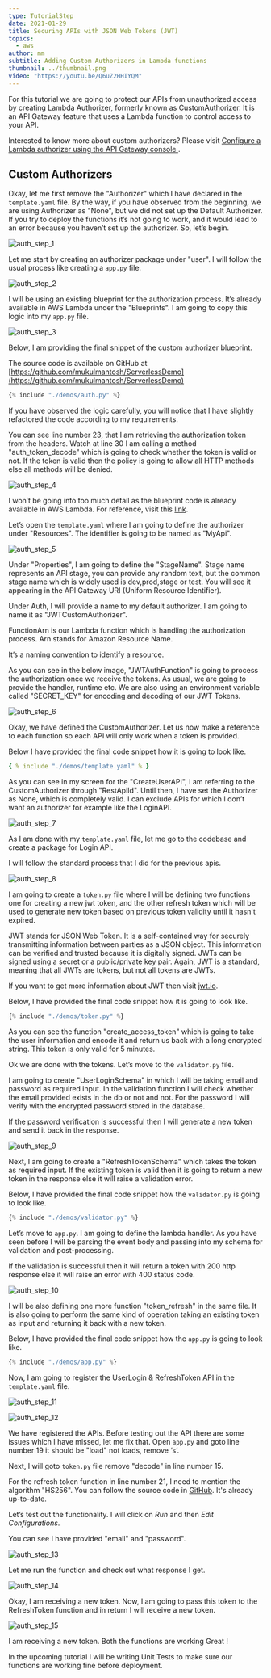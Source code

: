 ```yaml
---
type: TutorialStep
date: 2021-01-29
title: Securing APIs with JSON Web Tokens (JWT)
topics:
  - aws
author: mm
subtitle: Adding Custom Authorizers in Lambda functions
thumbnail: ../thumbnail.png
video: "https://youtu.be/Q6uZ2HHIYQM"
---
```


For this tutorial we are going to protect our APIs from unauthorized access by creating Lambda Authorizer, formerly known as CustomAuthorizer.
It is an API Gateway feature that uses a Lambda function to control access to your API.

Interested to know more about custom authorizers? Please visit [Configure a Lambda authorizer using the API Gateway console
](https://docs.aws.amazon.com/apigateway/latest/developerguide/configure-api-gateway-lambda-authorization-with-console.html).

## Custom Authorizers

Okay, let me first remove the "Authorizer" which I have declared in the `template.yaml` file. By the way, if you have observed from the beginning, we are using Authorizer as "None", but we did not set up the Default Authorizer. If you try to deploy the functions it’s not going to work, and it would lead to an error because you haven’t set up the authorizer. So, let’s begin.

![auth_step_1](steps/step1.png)

Let me start by creating an authorizer package under "user". I
will follow the usual process like creating a `app.py` file.

![auth_step_2](steps/step2.png)

I will be using an existing blueprint for the authorization process.
It’s already available in AWS Lambda under the "Blueprints". I
am going to copy this logic into my `app.py` file.

![auth_step_3](steps/step3.png)

Below, I am providing the final snippet of the custom authorizer blueprint.

The source code is available on GitHub at [https://github.com/mukulmantosh/ServerlessDemo](https://github.com/mukulmantosh/ServerlessDemo)

```python
{% include "./demos/auth.py" %}
```

If you have observed the logic carefully, you will notice that I have slightly refactored the code according to my requirements.

You can see line number 23, that I am retrieving the authorization token from the headers. Watch at line 30 I am calling a method "auth_token_decode" which is going to check whether the token is valid or not. If the token is valid then the policy is going to allow all HTTP methods else all methods will be denied.

![auth_step_4](steps/step4.png)

I won’t be going into too much detail as the blueprint code is already available in AWS Lambda. For reference, visit this [link](https://github.com/awslabs/aws-apigateway-lambda-authorizer-blueprints).

Let’s open the `template.yaml` where I am going to define the authorizer under "Resources".
The identifier is going to be named as "MyApi".

![auth_step_5](steps/step5.png)

Under "Properties", I am going to define the "StageName". Stage name represents an API stage, you can provide any random text, but the common stage name
which is widely used is dev,prod,stage or test. You will see it appearing in the API Gateway URI (Uniform Resource Identifier).

Under Auth, I will provide a name to my default authorizer. I am going to name it as "JWTCustomAuthorizer".

FunctionArn is our Lambda function which is handling the authorization process. Arn stands for Amazon Resource Name.

It’s a naming convention to identify a resource.

As you can see in the below image, "JWTAuthFunction" is going to process the authorization once we receive the tokens. As usual, we are going to provide the
handler, runtime etc. We are also using an environment variable called "SECRET_KEY" for encoding and decoding of our JWT Tokens.

![auth_step_6](steps/step6.png)

Okay, we have defined the CustomAuthorizer. Let us now make a reference to each function so each API will only work when a token is provided.

Below I have provided the final code snippet how it is going to look like.

```yaml
{ % include "./demos/template.yaml" % }
```

As you can see in my screen for the "CreateUserAPI", I am referring to the CustomAuthorizer through "RestApiId". Until then, I have
set the Authorizer as None, which is completely valid. I can exclude APIs for which I don’t want an authorizer for example
like the LoginAPI.

![auth_step_7](steps/step7.png)

As I am done with my `template.yaml` file, let me go to the codebase and create a package for Login API.

I will follow the standard process that I did for the previous apis.

![auth_step_8](steps/step8.png)

I am going to create a `token.py` file where I will be defining two functions one for creating a new jwt token, and the other refresh token which will be used to generate new token based on previous token validity until it hasn't expired.

JWT stands for JSON Web Token. It is a self-contained way for securely transmitting information between parties as a JSON object. This information can be verified and trusted because it is digitally signed. JWTs can be signed using a secret or a public/private key pair. Again, JWT is a standard, meaning that all JWTs are tokens, but not all tokens are JWTs.

If you want to get more information about JWT then visit [jwt.io](https://jwt.io/).

Below, I have provided the final code snippet how it is going to look like.

```python
{% include "./demos/token.py" %}
```

As you can see the function "create_access_token" which is going to take the user information and encode it and return us back with a long encrypted string. This token is only valid for 5 minutes.

Ok we are done with the tokens. Let’s move to the `validator.py` file.

I am going to create "UserLoginSchema" in which I will be taking email and password as required input. In the validation function I will check whether the email provided exists in the db or not and not. For the password I will verify with the encrypted password stored in the database.

If the password verification is successful then I will generate a new token
and send it back in the response.

![auth_step_9](steps/step9.png)

Next, I am going to create a "RefreshTokenSchema" which takes the token as required input. If the existing token is valid then it is going to return a new token in the response else it will raise a validation error.

Below, I have provided the final code snippet how the `validator.py` is going to look like.

```python
{% include "./demos/validator.py" %}
```

Let’s move to `app.py`. I am going to define the lambda handler.
As you have seen before I will be parsing the event body and passing into my
schema for validation and post-processing.

If the validation is successful then it will return a token with
200 http response else it will raise an error with 400 status code.

![auth_step_10](steps/step10.png)

I will be also defining one more function "token_refresh" in the same file.
It is also going to perform the same kind of operation taking an existing token as input and returning it back with a new token.

Below, I have provided the final code snippet how the `app.py` is going to look like.

```python
{% include "./demos/app.py" %}
```

Now, I am going to register the UserLogin & RefreshToken API in
the `template.yaml` file.

![auth_step_11](steps/step11.png)

![auth_step_12](steps/step12.png)

We have registered the APIs. Before testing out the API there are some issues which I have missed, let me fix that. Open `app.py` and goto line number 19 it should be "load" not loads, remove ‘s’.

Next, I will goto `token.py` file remove "decode" in line number 15.

For the refresh token function in line number 21, I need to
mention the algorithm "HS256". You can follow the source code in [GitHub](https://github.com/mukulmantosh/ServerlessDemo).
It's already up-to-date.

Let’s test out the functionality. I will click on _Run_ and then _Edit Configurations_.

You can see I have provided "email" and "password".

![auth_step_13](steps/step13.png)

Let me run the function and check out what response I get.

![auth_step_14](steps/step14.png)

Okay, I am receiving a new token. Now, I am going to pass this token to the RefreshToken function and in return I will receive a new token.

![auth_step_15](steps/step15.png)

I am receiving a new token. Both the functions are working Great !

In the upcoming tutorial I will be writing Unit Tests to make sure our functions are working fine before deployment.
